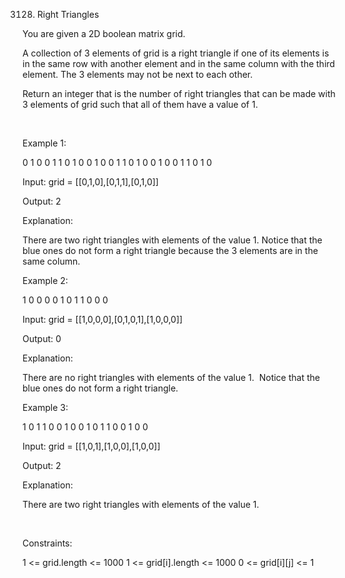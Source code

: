 3128. Right Triangles

You are given a 2D boolean matrix grid.

A collection of 3 elements of grid is a right triangle if one of its elements is in the same row with another element and in the same column with the third element. The 3 elements may not be next to each other.

Return an integer that is the number of right triangles that can be made with 3 elements of grid such that all of them have a value of 1.

 

Example 1:

0	1	0
0	1	1
0	1	0
0	1	0
0	1	1
0	1	0
0	1	0
0	1	1
0	1	0

Input: grid = [[0,1,0],[0,1,1],[0,1,0]]

Output: 2

Explanation:

There are two right triangles with elements of the value 1. Notice that the blue ones do not form a right triangle because the 3 elements are in the same column.

Example 2:

1	0	0	0
0	1	0	1
1	0	0	0

Input: grid = [[1,0,0,0],[0,1,0,1],[1,0,0,0]]

Output: 0

Explanation:

There are no right triangles with elements of the value 1.  Notice that the blue ones do not form a right triangle.

Example 3:

1	0	1
1	0	0
1	0	0
1	0	1
1	0	0
1	0	0

Input: grid = [[1,0,1],[1,0,0],[1,0,0]]

Output: 2

Explanation:

There are two right triangles with elements of the value 1.

 

Constraints:

1 <= grid.length <= 1000
1 <= grid[i].length <= 1000
0 <= grid[i][j] <= 1